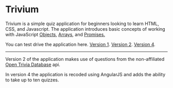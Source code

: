 # Trivium

<p>
    Trivium is a simple quiz application for beginners looking to learn
    HTML, CSS, and Javascript. The application introduces basic concepts
    of working with JavaScript
    <a
        rel="noopener"
        href="https://developer.mozilla.org/en-US/docs/Web/JavaScript/Guide/Working_with_objects"
        target="_blank"
        >Objects</a
    >,
    <a
        rel="noopener"
        href="https://developer.mozilla.org/en-US/docs/Web/JavaScript/Reference/Global_Objects/Array"
        target="_blank"
        >Arrays</a
    >, and
    <a
        rel="noopener"
        href="https://developer.mozilla.org/en-US/docs/Web/JavaScript/Reference/Global_Objects/Promise"
        target="_blank"
        >Promises.</a
    >
</p>
<p>
    You can test drive the application here.
    <a href="https://xnodeoncode.github.io/trivium/v1/index.html" target="_blank">Version 1</a>.
    <a href="https://xnodeoncode.github.io/trivium/v2/index.html" target="_blank">Version 2</a>.
    <a href="https://xnodeoncode.github.io/trivium/v4/index.html" target="_blank">Version 4</a>.
</p>
<hr />
<p>
Version 2 of the application makes use of questions from the non-affiliated <a href="https://opentdb.com/" target="_blank">Open Trivia Database</a> api.
</p>
<p>
In version 4 the application is recoded using AngularJS and adds the ability to take up to ten quizzes.
</p>
